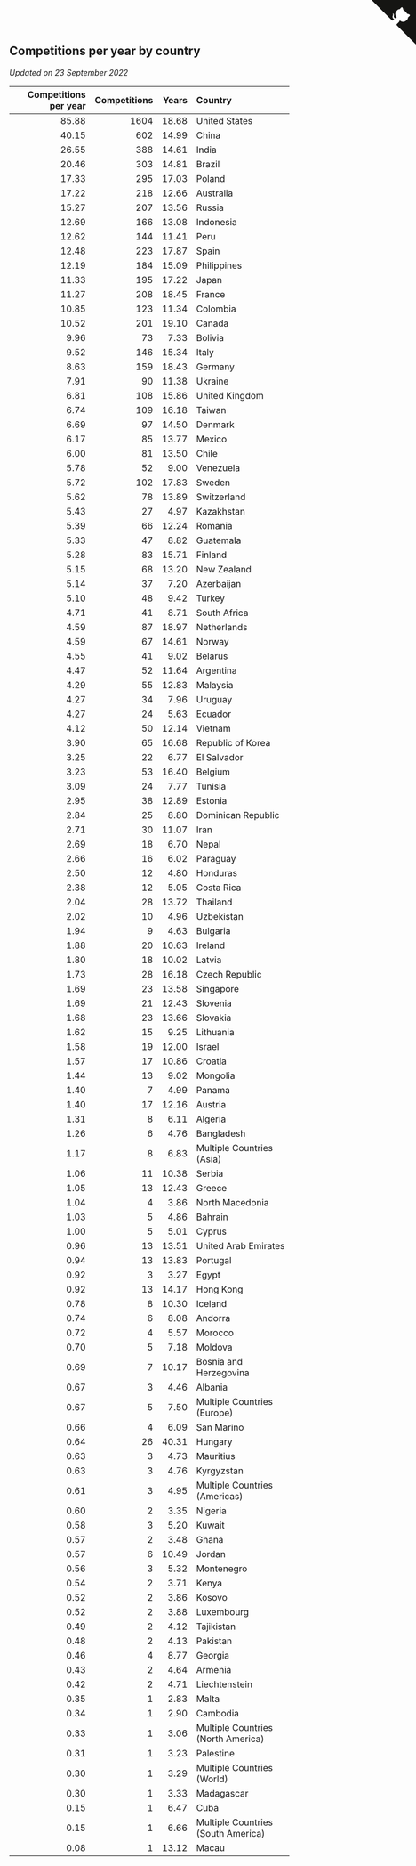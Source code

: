 ## Competitions per year by country

*Updated on 23 September 2022*

| Competitions per year | Competitions | Years | Country |
| ---: | ---: | ---: | :--- |
| 85.88 | 1604 | 18.68 | United States |
| 40.15 | 602 | 14.99 | China |
| 26.55 | 388 | 14.61 | India |
| 20.46 | 303 | 14.81 | Brazil |
| 17.33 | 295 | 17.03 | Poland |
| 17.22 | 218 | 12.66 | Australia |
| 15.27 | 207 | 13.56 | Russia |
| 12.69 | 166 | 13.08 | Indonesia |
| 12.62 | 144 | 11.41 | Peru |
| 12.48 | 223 | 17.87 | Spain |
| 12.19 | 184 | 15.09 | Philippines |
| 11.33 | 195 | 17.22 | Japan |
| 11.27 | 208 | 18.45 | France |
| 10.85 | 123 | 11.34 | Colombia |
| 10.52 | 201 | 19.10 | Canada |
| 9.96 | 73 | 7.33 | Bolivia |
| 9.52 | 146 | 15.34 | Italy |
| 8.63 | 159 | 18.43 | Germany |
| 7.91 | 90 | 11.38 | Ukraine |
| 6.81 | 108 | 15.86 | United Kingdom |
| 6.74 | 109 | 16.18 | Taiwan |
| 6.69 | 97 | 14.50 | Denmark |
| 6.17 | 85 | 13.77 | Mexico |
| 6.00 | 81 | 13.50 | Chile |
| 5.78 | 52 | 9.00 | Venezuela |
| 5.72 | 102 | 17.83 | Sweden |
| 5.62 | 78 | 13.89 | Switzerland |
| 5.43 | 27 | 4.97 | Kazakhstan |
| 5.39 | 66 | 12.24 | Romania |
| 5.33 | 47 | 8.82 | Guatemala |
| 5.28 | 83 | 15.71 | Finland |
| 5.15 | 68 | 13.20 | New Zealand |
| 5.14 | 37 | 7.20 | Azerbaijan |
| 5.10 | 48 | 9.42 | Turkey |
| 4.71 | 41 | 8.71 | South Africa |
| 4.59 | 87 | 18.97 | Netherlands |
| 4.59 | 67 | 14.61 | Norway |
| 4.55 | 41 | 9.02 | Belarus |
| 4.47 | 52 | 11.64 | Argentina |
| 4.29 | 55 | 12.83 | Malaysia |
| 4.27 | 34 | 7.96 | Uruguay |
| 4.27 | 24 | 5.63 | Ecuador |
| 4.12 | 50 | 12.14 | Vietnam |
| 3.90 | 65 | 16.68 | Republic of Korea |
| 3.25 | 22 | 6.77 | El Salvador |
| 3.23 | 53 | 16.40 | Belgium |
| 3.09 | 24 | 7.77 | Tunisia |
| 2.95 | 38 | 12.89 | Estonia |
| 2.84 | 25 | 8.80 | Dominican Republic |
| 2.71 | 30 | 11.07 | Iran |
| 2.69 | 18 | 6.70 | Nepal |
| 2.66 | 16 | 6.02 | Paraguay |
| 2.50 | 12 | 4.80 | Honduras |
| 2.38 | 12 | 5.05 | Costa Rica |
| 2.04 | 28 | 13.72 | Thailand |
| 2.02 | 10 | 4.96 | Uzbekistan |
| 1.94 | 9 | 4.63 | Bulgaria |
| 1.88 | 20 | 10.63 | Ireland |
| 1.80 | 18 | 10.02 | Latvia |
| 1.73 | 28 | 16.18 | Czech Republic |
| 1.69 | 23 | 13.58 | Singapore |
| 1.69 | 21 | 12.43 | Slovenia |
| 1.68 | 23 | 13.66 | Slovakia |
| 1.62 | 15 | 9.25 | Lithuania |
| 1.58 | 19 | 12.00 | Israel |
| 1.57 | 17 | 10.86 | Croatia |
| 1.44 | 13 | 9.02 | Mongolia |
| 1.40 | 7 | 4.99 | Panama |
| 1.40 | 17 | 12.16 | Austria |
| 1.31 | 8 | 6.11 | Algeria |
| 1.26 | 6 | 4.76 | Bangladesh |
| 1.17 | 8 | 6.83 | Multiple Countries (Asia) |
| 1.06 | 11 | 10.38 | Serbia |
| 1.05 | 13 | 12.43 | Greece |
| 1.04 | 4 | 3.86 | North Macedonia |
| 1.03 | 5 | 4.86 | Bahrain |
| 1.00 | 5 | 5.01 | Cyprus |
| 0.96 | 13 | 13.51 | United Arab Emirates |
| 0.94 | 13 | 13.83 | Portugal |
| 0.92 | 3 | 3.27 | Egypt |
| 0.92 | 13 | 14.17 | Hong Kong |
| 0.78 | 8 | 10.30 | Iceland |
| 0.74 | 6 | 8.08 | Andorra |
| 0.72 | 4 | 5.57 | Morocco |
| 0.70 | 5 | 7.18 | Moldova |
| 0.69 | 7 | 10.17 | Bosnia and Herzegovina |
| 0.67 | 3 | 4.46 | Albania |
| 0.67 | 5 | 7.50 | Multiple Countries (Europe) |
| 0.66 | 4 | 6.09 | San Marino |
| 0.64 | 26 | 40.31 | Hungary |
| 0.63 | 3 | 4.73 | Mauritius |
| 0.63 | 3 | 4.76 | Kyrgyzstan |
| 0.61 | 3 | 4.95 | Multiple Countries (Americas) |
| 0.60 | 2 | 3.35 | Nigeria |
| 0.58 | 3 | 5.20 | Kuwait |
| 0.57 | 2 | 3.48 | Ghana |
| 0.57 | 6 | 10.49 | Jordan |
| 0.56 | 3 | 5.32 | Montenegro |
| 0.54 | 2 | 3.71 | Kenya |
| 0.52 | 2 | 3.86 | Kosovo |
| 0.52 | 2 | 3.88 | Luxembourg |
| 0.49 | 2 | 4.12 | Tajikistan |
| 0.48 | 2 | 4.13 | Pakistan |
| 0.46 | 4 | 8.77 | Georgia |
| 0.43 | 2 | 4.64 | Armenia |
| 0.42 | 2 | 4.71 | Liechtenstein |
| 0.35 | 1 | 2.83 | Malta |
| 0.34 | 1 | 2.90 | Cambodia |
| 0.33 | 1 | 3.06 | Multiple Countries (North America) |
| 0.31 | 1 | 3.23 | Palestine |
| 0.30 | 1 | 3.29 | Multiple Countries (World) |
| 0.30 | 1 | 3.33 | Madagascar |
| 0.15 | 1 | 6.47 | Cuba |
| 0.15 | 1 | 6.66 | Multiple Countries (South America) |
| 0.08 | 1 | 13.12 | Macau |


<a href="https://github.com/jonatanklosko/wca_statistics" class="github-corner" aria-label="View source on Github"><svg width="80" height="80" viewBox="0 0 250 250" style="fill:#151513; color:#fff; position: absolute; top: 0; border: 0; right: 0;" aria-hidden="true"><path d="M0,0 L115,115 L130,115 L142,142 L250,250 L250,0 Z"></path><path d="M128.3,109.0 C113.8,99.7 119.0,89.6 119.0,89.6 C122.0,82.7 120.5,78.6 120.5,78.6 C119.2,72.0 123.4,76.3 123.4,76.3 C127.3,80.9 125.5,87.3 125.5,87.3 C122.9,97.6 130.6,101.9 134.4,103.2" fill="currentColor" style="transform-origin: 130px 106px;" class="octo-arm"></path><path d="M115.0,115.0 C114.9,115.1 118.7,116.5 119.8,115.4 L133.7,101.6 C136.9,99.2 139.9,98.4 142.2,98.6 C133.8,88.0 127.5,74.4 143.8,58.0 C148.5,53.4 154.0,51.2 159.7,51.0 C160.3,49.4 163.2,43.6 171.4,40.1 C171.4,40.1 176.1,42.5 178.8,56.2 C183.1,58.6 187.2,61.8 190.9,65.4 C194.5,69.0 197.7,73.2 200.1,77.6 C213.8,80.2 216.3,84.9 216.3,84.9 C212.7,93.1 206.9,96.0 205.4,96.6 C205.1,102.4 203.0,107.8 198.3,112.5 C181.9,128.9 168.3,122.5 157.7,114.1 C157.9,116.9 156.7,120.9 152.7,124.9 L141.0,136.5 C139.8,137.7 141.6,141.9 141.8,141.8 Z" fill="currentColor" class="octo-body"></path></svg></a><style>.github-corner:hover .octo-arm{animation:octocat-wave 560ms ease-in-out}@keyframes octocat-wave{0%,100%{transform:rotate(0)}20%,60%{transform:rotate(-25deg)}40%,80%{transform:rotate(10deg)}}@media (max-width:500px){.github-corner:hover .octo-arm{animation:none}.github-corner .octo-arm{animation:octocat-wave 560ms ease-in-out}}</style>
